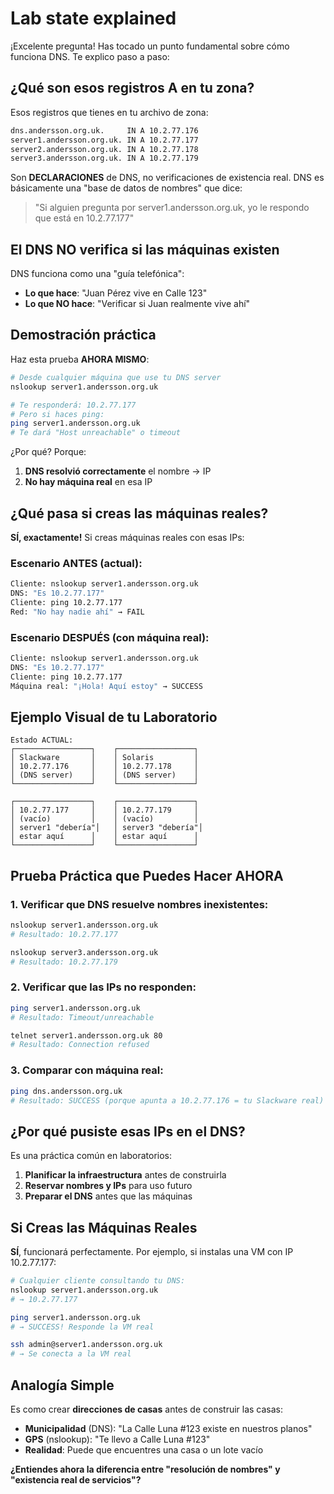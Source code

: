 # Lab state explained

¡Excelente pregunta! Has tocado un punto fundamental sobre cómo funciona DNS. Te explico paso a paso:

## ¿Qué son esos registros A en tu zona?

Esos registros que tienes en tu archivo de zona:

```bash
dns.andersson.org.uk.     IN A 10.2.77.176
server1.andersson.org.uk. IN A 10.2.77.177
server2.andersson.org.uk. IN A 10.2.77.178
server3.andersson.org.uk. IN A 10.2.77.179

```

Son **DECLARACIONES** de DNS, no verificaciones de existencia real. DNS es básicamente una "base de datos de nombres" que dice:

> "Si alguien pregunta por server1.andersson.org.uk, yo le respondo que está en 10.2.77.177"
> 

## El DNS NO verifica si las máquinas existen

DNS funciona como una "guía telefónica":

- **Lo que hace**: "Juan Pérez vive en Calle 123"
- **Lo que NO hace**: "Verificar si Juan realmente vive ahí"

## Demostración práctica

Haz esta prueba **AHORA MISMO**:

```bash
# Desde cualquier máquina que use tu DNS server
nslookup server1.andersson.org.uk

# Te responderá: 10.2.77.177
# Pero si haces ping:
ping server1.andersson.org.uk
# Te dará "Host unreachable" o timeout

```

¿Por qué? Porque:

1. **DNS resolvió correctamente** el nombre → IP
2. **No hay máquina real** en esa IP

## ¿Qué pasa si creas las máquinas reales?

**SÍ, exactamente!** Si creas máquinas reales con esas IPs:

### Escenario ANTES (actual):

```bash
Cliente: nslookup server1.andersson.org.uk
DNS: "Es 10.2.77.177"
Cliente: ping 10.2.77.177
Red: "No hay nadie ahí" → FAIL

```

### Escenario DESPUÉS (con máquina real):

```bash
Cliente: nslookup server1.andersson.org.uk
DNS: "Es 10.2.77.177"
Cliente: ping 10.2.77.177
Máquina real: "¡Hola! Aquí estoy" → SUCCESS

```

## Ejemplo Visual de tu Laboratorio

```
Estado ACTUAL:
┌─────────────────┐    ┌─────────────────┐
│ Slackware       │    │ Solaris         │
│ 10.2.77.176     │    │ 10.2.77.178     │
│ (DNS server)    │    │ (DNS server)    │
└─────────────────┘    └─────────────────┘

┌─────────────────┐    ┌─────────────────┐
│ 10.2.77.177     │    │ 10.2.77.179     │
│ (vacío)         │    │ (vacío)         │
│ server1 "debería"│   │ server3 "debería"│
│ estar aquí      │    │ estar aquí      │
└─────────────────┘    └─────────────────┘

```

## Prueba Práctica que Puedes Hacer AHORA

### 1. Verificar que DNS resuelve nombres inexistentes:

```bash
nslookup server1.andersson.org.uk
# Resultado: 10.2.77.177

nslookup server3.andersson.org.uk
# Resultado: 10.2.77.179

```

### 2. Verificar que las IPs no responden:

```bash
ping server1.andersson.org.uk
# Resultado: Timeout/unreachable

telnet server1.andersson.org.uk 80
# Resultado: Connection refused

```

### 3. Comparar con máquina real:

```bash
ping dns.andersson.org.uk
# Resultado: SUCCESS (porque apunta a 10.2.77.176 = tu Slackware real)

```

## ¿Por qué pusiste esas IPs en el DNS?

Es una práctica común en laboratorios:

1. **Planificar la infraestructura** antes de construirla
2. **Reservar nombres y IPs** para uso futuro
3. **Preparar el DNS** antes que las máquinas

## Si Creas las Máquinas Reales

**SÍ**, funcionará perfectamente. Por ejemplo, si instalas una VM con IP 10.2.77.177:

```bash
# Cualquier cliente consultando tu DNS:
nslookup server1.andersson.org.uk
# → 10.2.77.177

ping server1.andersson.org.uk
# → SUCCESS! Responde la VM real

ssh admin@server1.andersson.org.uk
# → Se conecta a la VM real

```

## Analogía Simple

Es como crear **direcciones de casas** antes de construir las casas:

- **Municipalidad** (DNS): "La Calle Luna #123 existe en nuestros planos"
- **GPS** (nslookup): "Te llevo a Calle Luna #123"
- **Realidad**: Puede que encuentres una casa o un lote vacío

**¿Entiendes ahora la diferencia entre "resolución de nombres" y "existencia real de servicios"?**